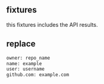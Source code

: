 ## fixtures

this fixtures includes the API results.


## replace
```bash
owner: repo_name
name: example
user: username
github.com: example.com
```
